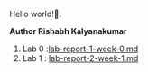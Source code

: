Hello world!👋. 

**Author Rishabh Kalyanakumar**
1) Lab 0 :[lab-report-1-week-0.md](https://github.com/rishabh2k2/cse15l-lab-reports/blob/main/lab-report-1-week-0.md)
2) Lab 1 : [lab-report-2-week-1.md](https://github.com/rishabh2k2/cse15l-lab-reports/blob/main/lab-report-2-week-1.md)
